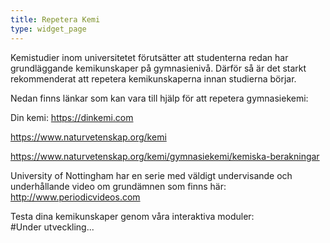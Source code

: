 ```yaml
---
title: Repetera Kemi
type: widget_page
---
```


Kemistudier inom universitetet förutsätter att studenterna redan har grundläggande kemikunskaper på gymnasienivå.
Därför så är det starkt rekommenderat att repetera kemikunskaperna innan studierna börjar. 


Nedan finns länkar som kan vara till hjälp för att repetera gymnasiekemi:

Din kemi: https://dinkemi.com
  
https://www.naturvetenskap.org/kemi

https://www.naturvetenskap.org/kemi/gymnasiekemi/kemiska-berakningar
  
University of Nottingham har en serie med väldigt undervisande och underhållande video om grundämnen som finns här: http://www.periodicvideos.com  
  


Testa dina kemikunskaper genom våra interaktiva moduler:
<br>
#Under utveckling...
